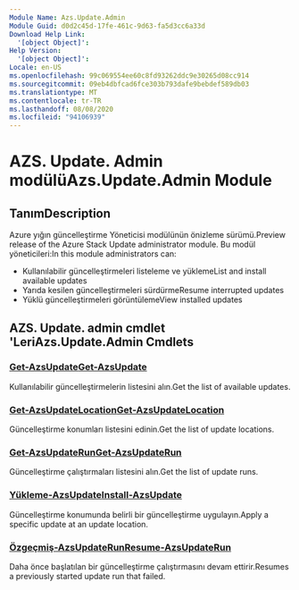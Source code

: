 ```yaml
---
Module Name: Azs.Update.Admin
Module Guid: d0d2c45d-17fe-461c-9d63-fa5d3cc6a33d
Download Help Link:
  '[object Object]': 
Help Version:
  '[object Object]': 
Locale: en-US
ms.openlocfilehash: 99c069554ee60c8fd93262ddc9e30265d08cc914
ms.sourcegitcommit: 09eb4dbfcad6fce303b793dafe9bebdef589db03
ms.translationtype: MT
ms.contentlocale: tr-TR
ms.lasthandoff: 08/08/2020
ms.locfileid: "94106939"
---
```

# <span data-ttu-id="a8bcb-101">AZS. Update. Admin modülü</span><span class="sxs-lookup"><span data-stu-id="a8bcb-101">Azs.Update.Admin Module</span></span>
## <span data-ttu-id="a8bcb-102">Tanım</span><span class="sxs-lookup"><span data-stu-id="a8bcb-102">Description</span></span>
<span data-ttu-id="a8bcb-103">Azure yığın güncelleştirme Yöneticisi modülünün önizleme sürümü.</span><span class="sxs-lookup"><span data-stu-id="a8bcb-103">Preview release of the Azure Stack Update administrator module.</span></span>  <span data-ttu-id="a8bcb-104">Bu modül yöneticileri:</span><span class="sxs-lookup"><span data-stu-id="a8bcb-104">In this module administrators can:</span></span>
- <span data-ttu-id="a8bcb-105">Kullanılabilir güncelleştirmeleri listeleme ve yükleme</span><span class="sxs-lookup"><span data-stu-id="a8bcb-105">List and install available updates</span></span>
- <span data-ttu-id="a8bcb-106">Yarıda kesilen güncelleştirmeleri sürdürme</span><span class="sxs-lookup"><span data-stu-id="a8bcb-106">Resume interrupted updates</span></span>
- <span data-ttu-id="a8bcb-107">Yüklü güncelleştirmeleri görüntüleme</span><span class="sxs-lookup"><span data-stu-id="a8bcb-107">View installed updates</span></span>

## <span data-ttu-id="a8bcb-108">AZS. Update. admin cmdlet 'Leri</span><span class="sxs-lookup"><span data-stu-id="a8bcb-108">Azs.Update.Admin Cmdlets</span></span>
### [<span data-ttu-id="a8bcb-109">Get-AzsUpdate</span><span class="sxs-lookup"><span data-stu-id="a8bcb-109">Get-AzsUpdate</span></span>](Get-AzsUpdate.md)
<span data-ttu-id="a8bcb-110">Kullanılabilir güncelleştirmelerin listesini alın.</span><span class="sxs-lookup"><span data-stu-id="a8bcb-110">Get the list of available updates.</span></span>

### [<span data-ttu-id="a8bcb-111">Get-AzsUpdateLocation</span><span class="sxs-lookup"><span data-stu-id="a8bcb-111">Get-AzsUpdateLocation</span></span>](Get-AzsUpdateLocation.md)
<span data-ttu-id="a8bcb-112">Güncelleştirme konumları listesini edinin.</span><span class="sxs-lookup"><span data-stu-id="a8bcb-112">Get the list of update locations.</span></span>

### [<span data-ttu-id="a8bcb-113">Get-AzsUpdateRun</span><span class="sxs-lookup"><span data-stu-id="a8bcb-113">Get-AzsUpdateRun</span></span>](Get-AzsUpdateRun.md)
<span data-ttu-id="a8bcb-114">Güncelleştirme çalıştırmaları listesini alın.</span><span class="sxs-lookup"><span data-stu-id="a8bcb-114">Get the list of update runs.</span></span>

### [<span data-ttu-id="a8bcb-115">Yükleme-AzsUpdate</span><span class="sxs-lookup"><span data-stu-id="a8bcb-115">Install-AzsUpdate</span></span>](Install-AzsUpdate.md)
<span data-ttu-id="a8bcb-116">Güncelleştirme konumunda belirli bir güncelleştirme uygulayın.</span><span class="sxs-lookup"><span data-stu-id="a8bcb-116">Apply a specific update at an update location.</span></span>

### [<span data-ttu-id="a8bcb-117">Özgeçmiş-AzsUpdateRun</span><span class="sxs-lookup"><span data-stu-id="a8bcb-117">Resume-AzsUpdateRun</span></span>](Resume-AzsUpdateRun.md)
<span data-ttu-id="a8bcb-118">Daha önce başlatılan bir güncelleştirme çalıştırmasını devam ettirir.</span><span class="sxs-lookup"><span data-stu-id="a8bcb-118">Resumes a previously started update run that failed.</span></span>

